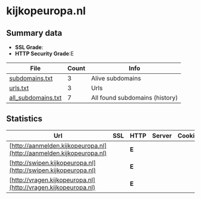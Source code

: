 

# kijkopeuropa.nl
## Summary data


 - **SSL Grade**:
 - **HTTP Security Grade**:E


| File       | Count | Info |
|------------|-------|------|
|[subdomains.txt](/data/kijkopeuropa.nl/subdomains.txt)|3|Alive subdomains|
|[urls.txt](/data/kijkopeuropa.nl/urls.txt)|3|Urls|
|[all_subdomains.txt](/data/kijkopeuropa.nl/all_subdomains.txt)|7|All found subdomains (history)|


## Statistics


| Url | SSL | HTTP | Server | Cookie | HSTS | CORS | CTO | CSP | XFO | XXP | RP |FP| Tech |Title |
|--------|-------|-------|------|------|------|------|------|------|------|------|------|------|------|------|
|[http://aanmelden.kijkopeuropa.nl](http://aanmelden.kijkopeuropa.nl)| | **E**|| | | | | | | | :white_check_mark: | |HSTS||
|[http://swipen.kijkopeuropa.nl](http://swipen.kijkopeuropa.nl)| | **E**|| | | | | | | | :white_check_mark: | |HSTS||
|[http://vragen.kijkopeuropa.nl](http://vragen.kijkopeuropa.nl)| | **E**|| | | | | | | | :white_check_mark: | |HSTS||


